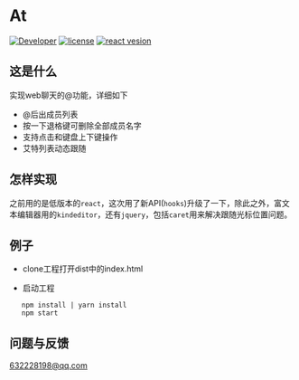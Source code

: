 # At

[![Developer](https://img.shields.io/badge/Developer-pagnkelly-red.svg)](https://github.com/pagnkelly)
[![license](https://img.shields.io/npm/l/react)](https://github.com/facebook/react)
[![react vesion](https://img.shields.io/npm/v/react)](https://github.com/facebook/react)

## 这是什么

  实现web聊天的@功能，详细如下

  - @后出成员列表
  - 按一下退格键可删除全部成员名字
  - 支持点击和键盘上下键操作
  - 艾特列表动态跟随

## 怎样实现

之前用的是低版本的```react```，这次用了新API(```hooks```)升级了一下，除此之外，富文本编辑器用的```kindeditor```，还有```jquery```，包括```caret```用来解决跟随光标位置问题。

## 例子

 - clone工程打开dist中的index.html

 - 启动工程

 ```shell
    npm install | yarn install
    npm start
 ```

## 问题与反馈

632228198@qq.com